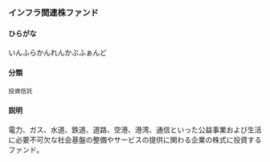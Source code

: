 <div style="display:none;">

## [あ行](securities-terms?id=あ行)

</div>

### インフラ関連株ファンド

#### ひらがな

いんふらかんれんかぶふぁんど

#### 分類

`投資信託`

#### 説明

電力、ガス、水道、鉄道、道路、空港、港湾、通信といった公益事業および生活に必要不可欠な社会基盤の整備やサービスの提供に関わる企業の株式に投資するファンド。

<div style="display:none;">

## [か行](securities-terms?id=か行)
## [さ行](securities-terms?id=さ行)
## [た行](securities-terms?id=た行)
## [な行](securities-terms?id=な行)
## [は行](securities-terms?id=は行)
## [ま行](securities-terms?id=ま行)
## [や行](securities-terms?id=や行)
## [ら行](securities-terms?id=ら行)
## [わ行](securities-terms?id=わ行)
## [英数字・記号](securities-terms?id=英数字・記号)

</div>

